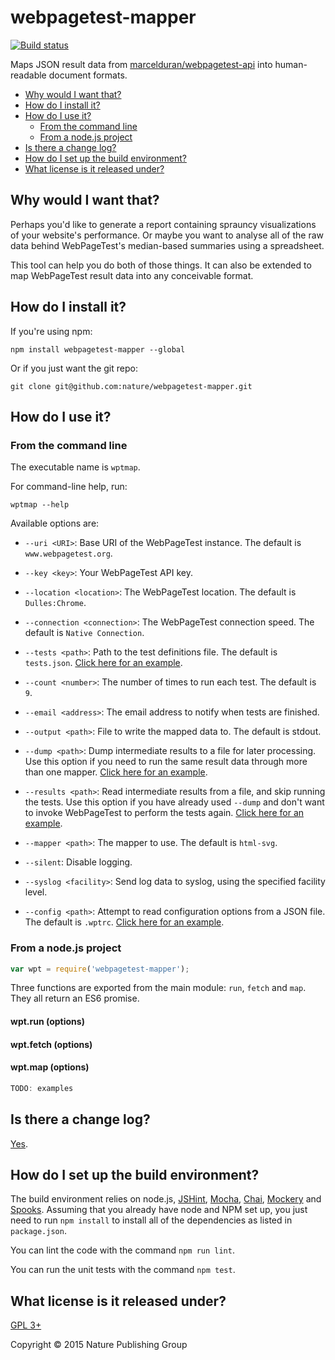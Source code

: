 # webpagetest-mapper

[![Build status][ci-image]][ci-status]

Maps JSON result data
from [marcelduran/webpagetest-api][api]
into human-readable document formats.

* [Why would I want that?](#why-would-i-want-that)
* [How do I install it?](#how-do-i-install-it)
* [How do I use it?](#how-do-i-use-it)
	* [From the command line](#from-the-command-line)
    * [From a node.js project](#from-a-nodejs-project)
* [Is there a change log?](#is-there-a-change-log)
* [How do I set up the build environment?](#how-do-i-set-up-the-build-environment)
* [What license is it released under?](#what-license-is-it-released-under)

## Why would I want that?

Perhaps you'd like
to generate a report
containing sprauncy visualizations
of your website's performance.
Or maybe you want
to analyse all of the raw data behind
WebPageTest's median-based summaries
using a spreadsheet.

This tool can help you
do both of those things.
It can also be extended
to map WebPageTest result data
into any conceivable format.

## How do I install it?

If you're using npm:

```
npm install webpagetest-mapper --global
```

Or if you just want the git repo:

```
git clone git@github.com:nature/webpagetest-mapper.git
```

## How do I use it?

### From the command line

The executable name
is `wptmap`.

For command-line help,
run:

```
wptmap --help
```

Available options are:

* `--uri <URI>`:
  Base URI
  of the WebPageTest instance.
  The default is `www.webpagetest.org`.

* `--key <key>`:
  Your WebPageTest API key.

* `--location <location>`:
  The WebPageTest location.
  The default is `Dulles:Chrome`.

* `--connection <connection>`:
  The WebPageTest connection speed.
  The default is `Native Connection`.

* `--tests <path>`:
  Path to the test definitions file.
  The default is `tests.json`.
  [Click here for an example][eg-test].

* `--count <number>`:
  The number of times
  to run each test.
  The default is `9`.

* `--email <address>`:
  The email address to notify
  when tests are finished.

* `--output <path>`:
  File to write the mapped data to.
  The default is stdout.

* `--dump <path>`:
  Dump intermediate results to a file
  for later processing.
  Use this option
  if you need to run
  the same result data
  through more than one mapper.
  [Click here for an example][eg-dump].

* `--results <path>`:
  Read intermediate results from a file,
  and skip running the tests.
  Use this option
  if you have already used `--dump`
  and don't want to invoke WebPageTest
  to perform the tests again.
  [Click here for an example][eg-dump].

* `--mapper <path>`:
  The mapper to use.
  The default is `html-svg`.

* `--silent`:
  Disable logging.

* `--syslog <facility>`:
  Send log data to syslog,
  using the specified facility level.

* `--config <path>`:
  Attempt to read configuration options
  from a JSON file.
  The default is `.wptrc`.
  [Click here for an example][eg-config].

### From a node.js project

```javascript
var wpt = require('webpagetest-mapper');
```

Three functions are exported
from the main module:
`run`,
`fetch` and
`map`.
They all
return an ES6 promise.

#### wpt.run (options)

#### wpt.fetch (options)

#### wpt.map (options)

```javascript
TODO: examples
```

## Is there a change log?

[Yes][history].

## How do I set up the build environment?

The build environment relies on
node.js,
[JSHint],
[Mocha],
[Chai],
[Mockery] and
[Spooks].
Assuming that you already have node and NPM set up,
you just need to run `npm install` to
install all of the dependencies as listed in `package.json`.

You can lint the code
with the command `npm run lint`.

You can run the unit tests
with the command `npm test`.

## What license is it released under?

[GPL 3+][license]

Copyright © 2015 Nature Publishing Group

[ci-image]: https://secure.travis-ci.org/nature/webpagetest-mapper.png?branch=master
[ci-status]: http://travis-ci.org/#!/nature/webpagetest-mapper
[api]: https://github.com/marcelduran/webpagetest-api
[eg-test]: examples/tests.json
[eg-dump]: examples/dump.json
[eg-config]: examples/.wptrc
[history]: HISTORY.md
[jshint]: https://github.com/jshint/node-jshint
[mocha]: http://visionmedia.github.com/mocha
[chai]: http://chaijs.com/
[mockery]: https://github.com/mfncooper/mockery
[spooks]: https://github.com/philbooth/spooks.js
[license]: COPYING

